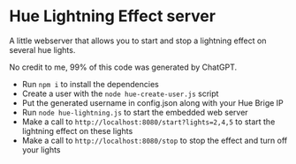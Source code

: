 # Hue Lightning Effect server

A little webserver that allows you to start and stop a lightning effect on several hue lights.

No credit to me, 99% of this code was generated by ChatGPT.

* Run `npm i` to install the dependencies
* Create a user with the `node hue-create-user.js` script
* Put the generated username in config.json along with your Hue Brige IP
* Run `node hue-lightning.js` to start the embedded web server
* Make a call to `http://localhost:8080/start?lights=2,4,5` to start the lightning effect on these lights
* Make a call to `http://localhost:8080/stop` to stop the effect and turn off your lights